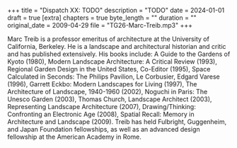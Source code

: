 +++
title = "Dispatch XX: TODO"
description = "TODO"
date = 2024-01-01
draft = true
[extra]
chapters = true
byte_length = ""
duration = ""
original_date = 2009-04-29
file = "TG26-Marc-Treib.mp3"
+++

Marc Treib is a professor emeritus of architecture at the University of California, Berkeley. He is a landscape and architectural historian and critic and has published extensively. His books include: A Guide to the Gardens of Kyoto (1980), Modern Landscape Architecture: A Critical Review (1993), Regional Garden Design in the United States, Co-Editor (1995), Space Calculated in Seconds: The Philips Pavilion, Le Corbusier, Edgard Varese (1996), Garrett Eckbo: Modern Landscapes for Living (1997), The Architecture of Landscape, 1940-1960 (2002), Noguchi in Paris: The Unesco Garden (2003), Thomas Church, Landscape Architect (2003), Representing Landscape Architecture (2007), Drawing/Thinking: Confronting an Electronic Age (2008), Spatial Recall: Memory in Architecture and Landscape (2009). Treib has held Fulbright, Guggenheim, and Japan Foundation fellowships, as well as an advanced design fellowship at the American Academy in Rome. 